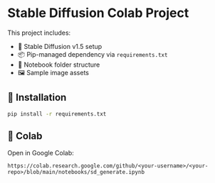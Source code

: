 # Stable Diffusion Colab Project

This project includes:

- 🧠 Stable Diffusion v1.5 setup
- 📦 Pip-managed dependency via `requirements.txt`
- 📁 Notebook folder structure
- 🖼 Sample image assets

## 🔧 Installation

```bash
pip install -r requirements.txt
```

## 🚀 Colab

Open in Google Colab:

```
https://colab.research.google.com/github/<your-username>/<your-repo>/blob/main/notebooks/sd_generate.ipynb
```
